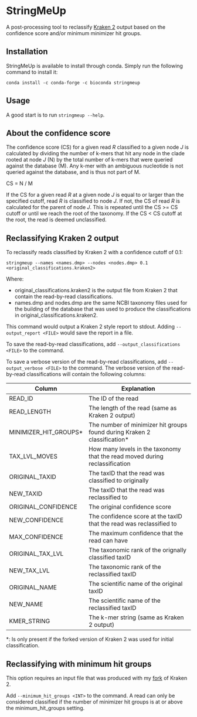 # StringMeUp

A post-processing tool to reclassify [Kraken 2] output based on the confidence score and/or minimum minimizer hit groups.

## Installation
StringMeUp is available to install through conda. Simply run the following command to install it:

`conda install -c conda-forge -c bioconda stringmeup`

## Usage

A good start is to run `stringmeup --help`.

## About the confidence score

The confidence score (CS) for a given read _R_ classified to a given node _J_ is calculated by dividing the number of k-mers that hit any node in the clade rooted at node _J_ (N) by the total number of k-mers that were queried against the database (M). Any k-mer with an ambiguous nucleotide is not queried against the database, and is thus not part of M.

CS = N / M

If the CS for a given read _R_ at a given node _J_ is equal to or larger than the specified cutoff, read _R_ is classified to node _J_. If not, the CS of read _R_ is calculated for the parent of node _J_. This is repeated until the CS >= CS cutoff or until we reach the root of the taxonomy. If the CS < CS cutoff at the root, the read is deemed unclassified.

## Reclassifying Kraken 2 output

To reclassify reads classified by Kraken 2 with a confidence cutoff of 0.1:

`stringmeup --names <names.dmp> --nodes <nodes.dmp> 0.1 <original_classifications.kraken2>`

Where:
* original_classifications.kraken2 is the output file from Kraken 2 that contain the read-by-read classifications.
* names.dmp and nodes.dmp are the same NCBI taxonomy files used for the building of the database that was used to produce the classifications in original_classifications.kraken2.

This command would output a Kraken 2 style report to stdout. Adding `--output_report <FILE>` would save the report in a file.

To save the read-by-read classifications, add `--output_classifications <FILE>` to the command.

To save a verbose version of the read-by-read classifications, add `--output_verbose <FILE>` to the command. The verbose version of the read-by-read classifications will contain the following columns:

| Column | Explanation |
|--------|-------------|
| READ_ID | The ID of the read |
| READ_LENGTH | The length of the read (same as Kraken 2 output) |
| MINIMIZER_HIT_GROUPS* | The number of minimizer hit groups found during Kraken 2 classification* |
| TAX_LVL_MOVES | How many levels in the taxonomy that the read moved during reclassification |
| ORIGINAL_TAXID | The taxID that the read was classified to originally |
| NEW_TAXID | The taxID that the read was reclassified to |
| ORIGINAL_CONFIDENCE | The original confidence score |
| NEW_CONFIDENCE | The confidence score at the taxID that the read was reclassified to |
| MAX_CONFIDENCE | The maximum confidence that the read can have |
| ORIGINAL_TAX_LVL | The taxonomic rank of the orignally classified taxID |
| NEW_TAX_LVL | The taxonomic rank of the reclassified taxID |
| ORIGINAL_NAME | The scientific name of the original taxID |
| NEW_NAME | The scientific name of the reclassified taxID |
| KMER_STRING | The k-mer string (same as Kraken 2 output) |

*: Is only present if the forked version of Kraken 2 was used for initial classification.

## Reclassifying with minimum hit groups

This option requires an input file that was produced with my [fork] of Kraken 2.

Add `--minimum_hit_groups <INT>` to the command. A read can only be considered classified if the number of minimizer hit groups is at or above the minimum_hit_groups setting.

[Kraken 2]: https://github.com/DerrickWood/kraken2
[fork]: https://github.com/danisven/kraken2
